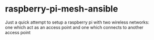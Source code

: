 # raspberry-pi-mesh-ansible

Just a quick attempt to setup a raspberry pi with two wireless networks: one which act as an access point and one which connects to another access point
